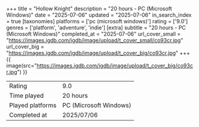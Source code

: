 +++
title = "Hollow Knight"
description = "20 hours - PC (Microsoft Windows)"
date = "2025-07-06"
updated = "2025-07-06"
in_search_index = true
[taxonomies]
platforms = ['pc (microsoft windows)']
rating = ['9.0']
genres = ['platform', 'adventure', 'indie']
[extra]
subtitle = "20 hours - PC (Microsoft Windows)"
completed_at = "2025-07-06"
url_cover_small = "https://images.igdb.com/igdb/image/upload/t_cover_small/co93cr.jpg"
url_cover_big = "https://images.igdb.com/igdb/image/upload/t_cover_big/co93cr.jpg"
+++
{{ image(src="https://images.igdb.com/igdb/image/upload/t_cover_big/co93cr.jpg") }}

|              |            |
| ------------ | ---------- |
| Rating       | 9.0 |
| Time played  | 20 hours |
| Played platforms    | PC (Microsoft Windows) |
| Completed at | 2025/07/06 |


